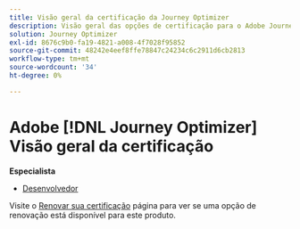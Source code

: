 ```yaml
---
title: Visão geral da certificação da Journey Optimizer
description: Visão geral das opções de certificação para o Adobe Journey Optimizer
solution: Journey Optimizer
exl-id: 8676c9b0-fa19-4821-a008-4f7028f95852
source-git-commit: 48242e4eef8ffe78847c24234c6c2911d6cb2813
workflow-type: tm+mt
source-wordcount: '34'
ht-degree: 0%

---
```


# Adobe [!DNL Journey Optimizer] Visão geral da certificação

**Especialista**

* [Desenvolvedor](/help/certifications/ajo/ajo-e-developer-23-10.md) <!--AD0-E606-->

Visite o [Renovar sua certificação](/help/certifications/renew.md) página para ver se uma opção de renovação está disponível para este produto.
